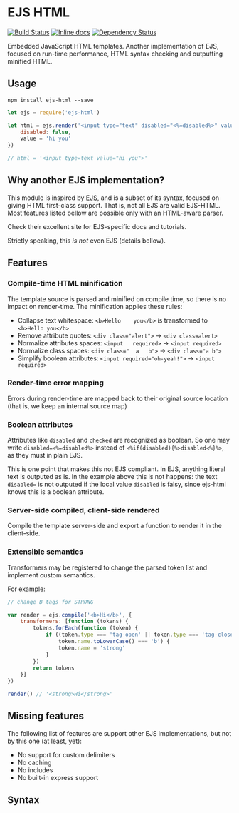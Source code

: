 # EJS HTML
[![Build Status](https://travis-ci.org/sitegui/ejs-html.svg?branch=master)](https://travis-ci.org/sitegui/ejs-html)
[![Inline docs](https://inch-ci.org/github/sitegui/ejs-html.svg?branch=master)](https://inch-ci.org/github/sitegui/ejs-html)
[![Dependency Status](https://david-dm.org/sitegui/ejs-html.svg)](https://david-dm.org/sitegui/ejs-html)

Embedded JavaScript HTML templates. Another implementation of EJS, focused on run-time performance, HTML syntax checking and outputting minified HTML.

## Usage
`npm install ejs-html --save`

```js
let ejs = require('ejs-html')

let html = ejs.render('<input type="text" disabled="<%=disabled%>" value="<%=value%>">', {
	disabled: false,
	value = 'hi you'
})

// html = '<input type=text value="hi you">'
```

## Why another EJS implementation?
This module is inspired by [EJS](http://ejs.co/), and is a subset of its syntax, focused on giving HTML first-class support. That is, not all EJS are valid EJS-HTML. Most features listed bellow are possible only with an HTML-aware parser.

Check their excellent site for EJS-specific docs and tutorials.

Strictly speaking, this *is not* even EJS (details bellow).

## Features

### Compile-time HTML minification
The template source is parsed and minified on compile time, so there is no impact on render-time. The minification applies these rules:

* Collapse text whitespace: `<b>Hello    you</b>` is transformed to `<b>Hello you</b>`
* Remove attribute quotes: `<div class="alert">` -> `<div class=alert>`
* Normalize attributes spaces: `<input   required>` -> `<input required>`
* Normalize class spaces: `<div class="  a   b">` -> `<div class="a b">`
* Simplify boolean attributes: `<input required="oh-yeah!">` -> `<input required>`

### Render-time error mapping
Errors during render-time are mapped back to their original source location (that is, we keep an internal source map)

### Boolean attributes
Attributes like `disabled` and `checked` are recognized as boolean. So one may write `disabled=<%=disabled%>` instead of `<%if(disabled){%>disabled<%}%>`, as they must in plain EJS.

This is one point that makes this not EJS compliant. In EJS, anything literal text is outputed as is. In the example above this is not happens: the text `disabled=` is not outputed if the local value `disabled` is falsy, since ejs-html knows this is a boolean attribute.

### Server-side compiled, client-side rendered
Compile the template server-side and export a function to render it in the client-side.

### Extensible semantics
Transformers may be registered to change the parsed token list and implement custom semantics.

For example:
```js
// change B tags for STRONG

var render = ejs.compile('<b>Hi</b>', {
	transformers: [function (tokens) {
		tokens.forEach(function (token) {
			if ((token.type === 'tag-open' || token.type === 'tag-close') &&
				token.name.toLowerCase() === 'b') {
				token.name = 'strong'
			}
		})
		return tokens
	}]
})

render() // '<strong>Hi</strong>'
```

## Missing features
The following list of features are support other EJS implementations, but not by this one (at least, yet):

* No support for custom delimiters
* No caching
* No includes
* No built-in express support

## Syntax



